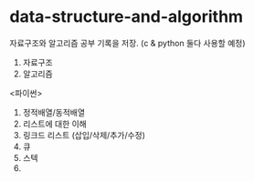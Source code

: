 # data-structure-and-algorithm
자료구조와 알고리즘 공부 기록을 저장.
(c & python 둘다 사용할 예정)



1. 자료구조
2. 알고리즘


<파이썬>
1. 정적배열/동적배열
2. 리스트에 대한 이해
3. 링크드 리스트 (삽입/삭제/추가/수정) 
4. 큐
5. 스텍
6. 
